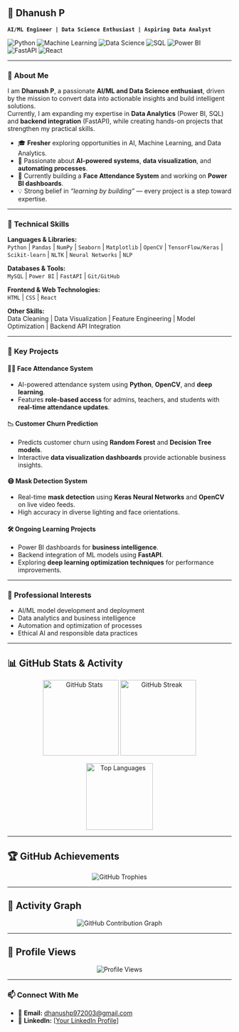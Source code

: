 ## 🌟 **Dhanush P**

**`AI/ML Engineer | Data Science Enthusiast | Aspiring Data Analyst`**  

![Python](https://img.shields.io/badge/Python-3776AB?style=for-the-badge&logo=python&logoColor=white)
![Machine Learning](https://img.shields.io/badge/Machine%20Learning-102230?style=for-the-badge&logo=tensorflow&logoColor=orange)
![Data Science](https://img.shields.io/badge/Data%20Science-4B8BBE?style=for-the-badge&logo=scikitlearn&logoColor=white)
![SQL](https://img.shields.io/badge/SQL-336791?style=for-the-badge&logo=mysql&logoColor=white)
![Power BI](https://img.shields.io/badge/Power%20BI-F2C811?style=for-the-badge&logo=powerbi&logoColor=black)
![FastAPI](https://img.shields.io/badge/FastAPI-009688?style=for-the-badge&logo=fastapi&logoColor=white)
![React](https://img.shields.io/badge/React-20232A?style=for-the-badge&logo=react&logoColor=61DAFB)

---

### 👋 **About Me**
I am **Dhanush P**, a passionate **AI/ML and Data Science enthusiast**, driven by the mission to convert data into actionable insights and build intelligent solutions.  
Currently, I am expanding my expertise in **Data Analytics** (Power BI, SQL) and **backend integration** (FastAPI), while creating hands-on projects that strengthen my practical skills.

- 🎓 **Fresher** exploring opportunities in AI, Machine Learning, and Data Analytics.  
- 🧠 Passionate about **AI-powered systems**, **data visualization**, and **automating processes**.  
- 🚀 Currently building a **Face Attendance System** and working on **Power BI dashboards**.  
- 💡 Strong belief in *“learning by building”* — every project is a step toward expertise.  

---

### 🧰 **Technical Skills**

**Languages & Libraries:**  
`Python` | `Pandas` | `NumPy` | `Seaborn` | `Matplotlib` | `OpenCV` | `TensorFlow/Keras` | `Scikit-learn` | `NLTK` | `Neural Networks` | `NLP`

**Databases & Tools:**  
`MySQL` | `Power BI` | `FastAPI` | `Git/GitHub`

**Frontend & Web Technologies:**  
`HTML` | `CSS` | `React`

**Other Skills:**  
Data Cleaning | Data Visualization | Feature Engineering | Model Optimization | Backend API Integration

---

### 🚀 **Key Projects**

#### 🧍‍♂️ **Face Attendance System**
- AI-powered attendance system using **Python**, **OpenCV**, and **deep learning**.  
- Features **role-based access** for admins, teachers, and students with **real-time attendance updates**.

#### 📉 **Customer Churn Prediction**
- Predicts customer churn using **Random Forest** and **Decision Tree models**.  
- Interactive **data visualization dashboards** provide actionable business insights.  

#### 😷 **Mask Detection System**
- Real-time **mask detection** using **Keras Neural Networks** and **OpenCV** on live video feeds.  
- High accuracy in diverse lighting and face orientations.

#### 🛠 **Ongoing Learning Projects**
- Power BI dashboards for **business intelligence**.  
- Backend integration of ML models using **FastAPI**.  
- Exploring **deep learning optimization techniques** for performance improvements.

---

### 🌱 **Professional Interests**
- AI/ML model development and deployment  
- Data analytics and business intelligence  
- Automation and optimization of processes  
- Ethical AI and responsible data practices  

---

## 📊 **GitHub Stats & Activity**

<p align="center">
  <!-- Total Stats -->
  <img src="https://github-readme-stats.vercel.app/api?username=DhanushP7&show_icons=true&theme=tokyonight&hide_border=true" height="170" alt="GitHub Stats" />
  <img src="https://github-readme-streak-stats.herokuapp.com?user=DhanushP7&theme=tokyonight&hide_border=true" height="170" alt="GitHub Streak" />
</p>

<p align="center">
  <!-- Most Used Languages -->
  <img src="https://github-readme-stats.vercel.app/api/top-langs/?username=DhanushP7&layout=compact&theme=tokyonight&hide_border=true" height="150" alt="Top Languages" />
</p>

---

## 🏆 **GitHub Achievements**

<p align="center">
  <img src="https://github-profile-trophy.vercel.app/?username=DhanushP7&theme=tokyonight&margin-w=15&no-frame=true" alt="GitHub Trophies" />
</p>

---

## 🚀 **Activity Graph**

<p align="center">
  <img src="https://github-readme-activity-graph.vercel.app/graph?username=DhanushP7&theme=react-dark&hide_border=true" alt="GitHub Contribution Graph" />
</p>

---

## 👀 **Profile Views**

<p align="center">
  <img src="https://komarev.com/ghpvc/?username=DhanushP7&label=Profile%20Views&color=blueviolet&style=flat-square" alt="Profile Views" />
</p>

---

### 📫 **Connect With Me**
- 📧 **Email:** dhanushp972003@gmail.com  
- 💼 **LinkedIn:** [[Your LinkedIn Profile](https://www.linkedin.com/in/dhanushp7/)]   
